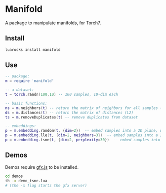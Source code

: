 Manifold
========

A package to manipulate manifolds, for Torch7.

Install
-------

```sh
luarocks install manifold
```

Use
---

```lua
-- package:
m = require 'manifold'

-- a dataset:
t = torch.randn(100,10) -- 100 samples, 10-dim each

-- basic functions:
ns = m.neighbors(t) -- return the matrix of neighbors for all samples (sorted)
ds = m.distances(t) -- return the matrix of distances (L2)
ts = m.removeDuplicates(t) -- remove duplicates from dataset

-- embeddings:
p = m.embedding.random(t, {dim=2})  -- embed samples into a 2D plane, using random projections
p = m.embedding.lle(t, {dim=2, neighbors=3})  -- embed samples into a 2D plane, using 3 neighbor (LLE)
p = m.embedding.tsne(t, {dim=2, perplexity=30})  -- embed samples into a 2D plane, using tSNE
```

Demos
-----

Demos require [gfx.js](https://github.com/clementfarabet/gfx.js) to be installed.

```sh
cd demos
th -x demo_tsne.lua
# (the -x flag starts the gfx server)
```
